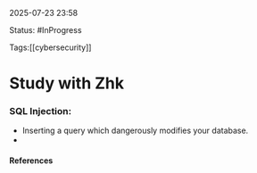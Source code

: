 
2025-07-23 23:58

Status: #InProgress 

Tags:[[cybersecurity]]

# Study with Zhk

### SQL Injection:
- Inserting a query which dangerously modifies your database.
- 



#### References
